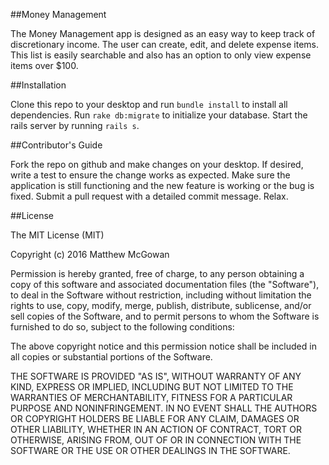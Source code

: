 ##Money Management

The Money Management app is designed as an easy way to keep track of discretionary income. The user can create, edit, and delete expense items. This list is easily searchable and also
has an option to only view expense items over $100.


##Installation

Clone this repo to your desktop and run `bundle install` to install all dependencies. Run `rake db:migrate` to initialize your database. Start the rails server by
running `rails s`.


##Contributor's Guide

Fork the repo on github and make changes on your desktop. If desired, write a test to ensure the change works as expected. Make sure the application is still functioning and the new feature is working
or the bug is fixed. Submit a pull request with a detailed commit message. Relax.


##License

The MIT License (MIT)

Copyright (c) 2016 Matthew McGowan

Permission is hereby granted, free of charge, to any person obtaining a copy of this software and associated documentation files (the "Software"), to deal in the Software without
restriction, including without limitation the rights to use, copy, modify, merge, publish, distribute, sublicense, and/or sell copies of the Software, and to permit persons to whom
the Software is furnished to do so, subject to the following conditions:

The above copyright notice and this permission notice shall be included in all copies or substantial portions of the Software.

THE SOFTWARE IS PROVIDED "AS IS", WITHOUT WARRANTY OF ANY KIND, EXPRESS OR IMPLIED, INCLUDING BUT NOT LIMITED TO THE WARRANTIES OF MERCHANTABILITY, FITNESS FOR A PARTICULAR PURPOSE
AND NONINFRINGEMENT. IN NO EVENT SHALL THE AUTHORS OR COPYRIGHT HOLDERS BE LIABLE FOR ANY CLAIM, DAMAGES OR OTHER LIABILITY, WHETHER IN AN ACTION OF CONTRACT, TORT OR OTHERWISE, ARISING
FROM, OUT OF OR IN CONNECTION WITH THE SOFTWARE OR THE USE OR OTHER DEALINGS IN THE SOFTWARE.
